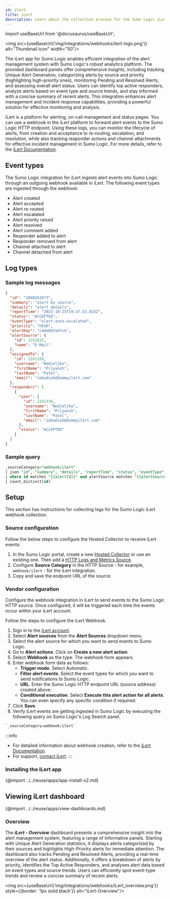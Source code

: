 ```yaml
---
id: ilert
title: iLert
description: Learn about the collection process for the Sumo Logic iLert integration.
---
```

import useBaseUrl from '@docusaurus/useBaseUrl';

<img src={useBaseUrl('img/integrations/webhooks/ilert-logo.png')} alt="Thumbnail icon" width="50"/>


The iLert app for Sumo Logic enables efficient integration of the alert management system with Sumo Logic's robust analytics platform. The provided dashboard panels offer comprehensive insights, including tracking Unique Alert Generation, categorizing alerts by source and priority (highlighting high-priority ones), monitoring Pending and Resolved Alerts, and assessing overall alert status. Users can identify top active responders, analyze alerts based on event type and source trends, and stay informed with a concise summary of recent alerts. This integration enhances alert management and incident response capabilities, providing a powerful solution for effective monitoring and analysis.

iLert is a platform for alerting, on-call management and status pages. You can use a webhook in the iLert platform to forward alert events to the Sumo Logic HTTP endpoint. Using these logs, you can monitor the lifecycle of alerts, from creation and acceptance to re-routing, escalation, and resolution, while also tracking responder actions and channel attachments for effective incident management in Sumo Logic. For more details, refer to the [iLert Documentation](https://docs.ilert.com/getting-started/readme).

## Event types

The Sumo Logic integration for iLert ingests alert events into Sumo Logic through an outgoing webhook available in iLert. The following event types are ingested through the webhook:
- Alert created
- Alert accepted
- Alert re-routed
- Alert escalated
- Alert priority raised
- Alert resolved
- Alert comment added
- Responder added to alert
- Responder removed from alert
- Channel attached to alert
- Channel detached from alert

## Log types

### Sample log messages

```json
{
  "id": "1698262673",
  "summary": "alert by source",
  "details": "alert details",
  "reportTime": "2023-10-25T19:37:53.833Z",
  "status": "ACCEPTED",
  "eventType": "alert-auto-escalated",
  "priority": "HIGH",
  "alertKey": "c4He8Qfa5Ysk",
  "alertSource": {
    "id": 2252825,
    "name": "E-Mail"
  },
  "assignedTo": {
    "id": 2241338,
    "username": "Nedjeljko",
    "firstName": "Priyansh",
    "lastName": "Patel",
    "email": "zebadiah@dummyilert.com"
  },
  "responders": [
    {
      "user": {
        "id": 2241338,
        "username": "Nedjeljko",
        "firstName": "Priyansh",
        "lastName": "Patel",
        "email": "zebadiah@dummyilert.com"
      },
      "status": "ACCEPTED"
    }
  ]
}
```
### Sample query
```sql
_sourceCategory="webhook/ilert"
| json "id", "summary", "details", "reportTime", "status", "eventType", "priority", "alertSource.name", "assignedTo.username", "assignedTo.email", "responders[0].user.username", "responders[0].user.email" as id, summary, detail, reportTime, status, eventType, priority, alertSource, assignedUserName, assignedEmail, responderUserName, responderEmail nodrop
| where id matches "{{alertId}}" and alertSource matches "{{alertSource}}" and eventType matches "{{eventType}}" and status matches "{{status}}" and  priority matches "{{priority}}"
| count_distinct(id) 
```
## Setup

This section has instructions for collecting logs for the Sumo Logic iLert webhook collection.

### Source configuration

Follow the below steps to configure the Hosted Collector to receive iLert events:

1. In the Sumo Logic portal, create a new [Hosted Collector](/docs/send-data/hosted-collectors/configure-hosted-collector/) or use an existing one. Then add a [HTTP Logs and Metrics Source](/docs/send-data/hosted-collectors/http-source/logs-metrics/#configure-an-httplogs-and-metrics-source).
2. Configure **Source Category** in the HTTP Source - for example, `webhook/ilert` - for the iLert integration.
3. Copy and save the endpoint URL of the source.

### Vendor configuration

Configure the webhook integration in iLert to send events to the Sumo Logic HTTP source. Once configured, it will be triggered each time the events occur within your iLert account.

Follow the steps to configure the iLert Webhook.

1. Sign in to the [iLert account](https://app.ilert.com/account-search).
2. Select **Alert sources** from the **Alert Sources** dropdown menu.
3. Select the alert source for which you want to send events to Sumo Logic.
4. Go to **Alert actions**. Click on **Create a new alert action**.
5. Select **Webhook** as the type. The webhook form appears.
6. Enter webhook form data as follows:
    - **Trigger mode**. Select Automatic.
    - **Filter alert events**. Select the event types for which you want to send notifications to Sumo Logic.
    - **URL**. Enter the Sumo Logic HTTP endpoint URL (source address) created above.
    - **Conditional execution**. Select **Execute this alert action for all alerts**. You can even specify any
    specific condition if required.
7. Click **Save**.
8. Verify iLert events are getting ingested in Sumo Logic by executing the following query on Sumo Logic's Log Search panel.
```sql
`_sourceCategory=webhook/ilert`
```

:::info
- For detailed information about webhook creation, refer to the [iLert Documentation](https://docs.ilert.com/integrations/webhook).
- For support, [contact iLert](https://docs.ilert.com/contact).
:::

### Installing the iLert app


{@import ../../reuse/apps/app-install-v2.md}

## Viewing iLert dashboard

{@import ../../reuse/apps/view-dashboards.md}

### Overview

The ***iLert - Overview*** dashboard presents a comprehensive insight into the alert management system, featuring a range of informative panels. Starting with Unique Alert Generation statistics, it displays alerts categorized by their sources and highlights High-Priority alerts for immediate attention. The dashboard also tracks Pending and Resolved Alerts, providing a real-time overview of the alert status. Additionally, it offers a breakdown of alerts by priority, identifies the Top Active Responders, and analyses alert data based on event types and source trends. Users can efficiently spot event-type trends and review a concise summary of recent alerts.

<img src={useBaseUrl('img/integrations/webhooks/iLert_overview.png')} style={{border: '1px solid black'}} alt="iLert-Overview"/>